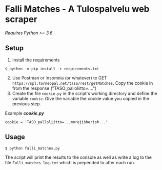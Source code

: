 # Falli Matches - A Tulospalvelu web scraper
_Requires Python >= 3.6_

## Setup
1. Install the requirements
```console
$ python -m pip install -r requirements.txt
```
2. Use Postman or Insomnia (or whatever) to GET ```https://spl.torneopal.net/taso/rest/getMatches```. Copy the cookie in from the response ("TASO_palloliitto=....")
3. Create the file ```cookie.py``` in the script's working directory and define the variable ```cookie```. Give the variable the cookie value you copied in the previous step.

Example ***cookie.py***
```
cookie = 'TASO_palloliitto=...morejibberish...'
```

## Usage
```console
$ python falli_matches.py
```
The script will print the results to the console as well as write a log to the file ```Falli_matches_log.txt``` which is prepended to after each run.
